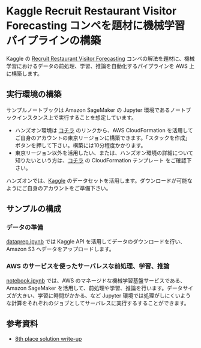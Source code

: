# Kaggle Recruit Restaurant Visitor Forecasting コンペを題材に機械学習パイプラインの構築

Kaggle の [Recruit Restaurant Visitor Forecasting](https://www.kaggle.com/c/recruit-restaurant-visitor-forecasting) コンペの解法を題材に、機械学習におけるデータの前処理、学習、推論を自動化するパイプラインを AWS 上に構築します。

## 実行環境の構築

サンプルノートブックは Amazon SageMaker の Jupyter 環境であるノートブックインスタンス上で実行することを想定しています。

- ハンズオン環境は [コチラ](https://ap-northeast-1.console.aws.amazon.com/cloudformation/home?region=ap-northeast-1#/stacks/create/review?templateURL=https://recruit-pipeline-cfn-template.s3-ap-northeast-1.amazonaws.com/sagemaker-custom-resource.yaml&stackName=reqruit-ml-pipeline) のリンクから、AWS CloudFormation を活用してご自身のアカウントの東京リージョンに構築できます。「スタックを作成」ボタンを押して下さい。構築には10分程度かかります。
- 東京リージョン以外を活用したい、または、ハンズオン環境の詳細について知りたいという方は、[コチラ](https://github.com/tkazusa/kaggle-mlpipeline-titanic/blob/main/cfn-templates/sagemaker-custom-resource.yaml) の CloudFormation テンプレート をご確認下さい。

ハンズオンでは、[Kaggle](https://www.kaggle.com/) のデータセットを活用します。ダウンロードが可能なようにご自身のアカウントをご準備下さい。

## サンプルの構成

### データの準備

[dataprep.ipynb](https://github.com/tkazusa/kaggle-mlpipeline-Recruit-Restaurant-Visitor-Forecasting/blob/main/dataprep.ipynb) では Kaggle API を活用してデータのダウンロードを行い、Amazon S3 へデータをアップロードします。

### AWS のサービスを使ったサーバレスな前処理、学習、推論

[notebook.ipynb](https://github.com/tkazusa/kaggle-mlpipeline-Recruit-Restaurant-Visitor-Forecasting/blob/main/notebook.ipynb) では、AWS のマネージドな機械学習基盤サービスである、Amazon SageMaker を活用して、前処理や学習、推論を行います。データサイズが大きい、学習に時間がかかる、など Jupyter 環境では処理がしにくいような計算をそれぞれのジョブとしてサーバレスに実行するすることができます。

## 参考資料

- [8th place solution write-up](https://www.kaggle.com/c/recruit-restaurant-visitor-forecasting/discussion/4916a6)
